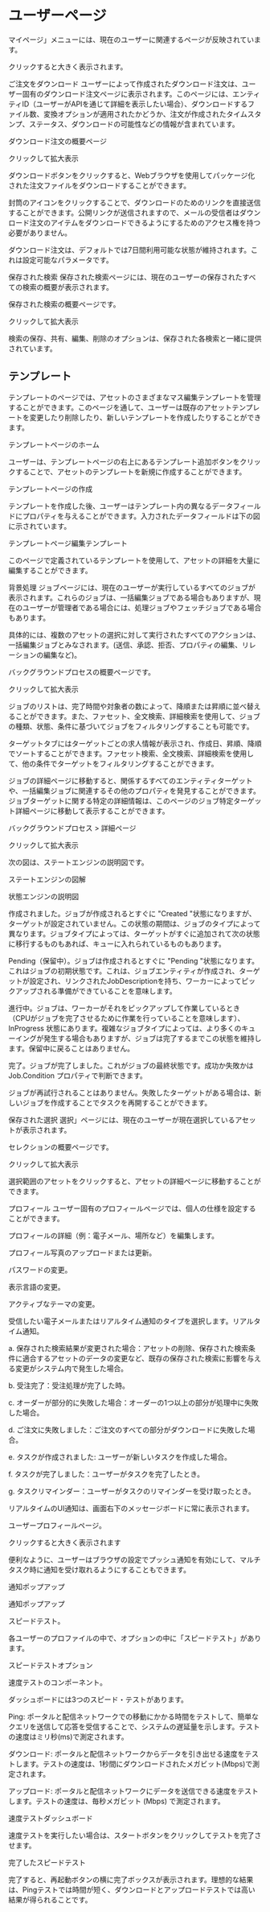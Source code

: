 # ユーザーページ

マイページ」メニューには、現在のユーザーに関連するページが反映されています。

クリックすると大きく表示されます。

ご注文をダウンロード
ユーザーによって作成されたダウンロード注文は、ユーザー固有のダウンロード注文ページに表示されます。このページには、エンティティID（ユーザーがAPIを通じて詳細を表示したい場合）、ダウンロードするファイル数、変換オプションが適用されたかどうか、注文が作成されたタイムスタンプ、ステータス、ダウンロードの可能性などの情報が含まれています。

ダウンロード注文の概要ページ

クリックして拡大表示

ダウンロードボタンをクリックすると、Webブラウザを使用してパッケージ化された注文ファイルをダウンロードすることができます。

封筒のアイコンをクリックすることで、ダウンロードのためのリンクを直接送信することができます。公開リンクが送信されますので、メールの受信者はダウンロード注文のアイテムをダウンロードできるようにするためのアクセス権を持つ必要がありません。

ダウンロード注文は、デフォルトでは7日間利用可能な状態が維持されます。これは設定可能なパラメータです。

保存された検索
保存された検索ページには、現在のユーザーの保存されたすべての検索の概要が表示されます。

保存された検索の概要ページです。

クリックして拡大表示

検索の保存、共有、編集、削除のオプションは、保存された各検索と一緒に提供されています。

## <a name="templates" />テンプレート

テンプレートのページでは、アセットのさまざまなマス編集テンプレートを管理することができます。このページを通して、ユーザーは既存のアセットテンプレートを変更したり削除したり、新しいテンプレートを作成したりすることができます。

テンプレートページのホーム

ユーザーは、テンプレートページの右上にあるテンプレート追加ボタンをクリックすることで、アセットのテンプレートを新規に作成することができます。

テンプレートページの作成

テンプレートを作成した後、ユーザーはテンプレート内の異なるデータフィールドにプロパティを与えることができます。入力されたデータフィールドは下の図に示されています。

テンプレートページ編集テンプレート

このページで定義されているテンプレートを使用して、アセットの詳細を大量に編集することができます。

背景処理
ジョブページには、現在のユーザーが実行しているすべてのジョブが表示されます。これらのジョブは、一括編集ジョブである場合もありますが、現在のユーザーが管理者である場合には、処理ジョブやフェッチジョブである場合もあります。

具体的には、複数のアセットの選択に対して実行されたすべてのアクションは、一括編集ジョブとみなされます。(送信、承認、拒否、プロパティの編集、リレーションの編集など)。

バックグラウンドプロセスの概要ページです。

クリックして拡大表示

ジョブのリストは、完了時間や対象者の数によって、降順または昇順に並べ替えることができます。また、ファセット、全文検索、詳細検索を使用して、ジョブの種類、状態、条件に基づいてジョブをフィルタリングすることも可能です。

ターゲットタブにはターゲットごとの求人情報が表示され、作成日、昇順、降順でソートすることができます。ファセット検索、全文検索、詳細検索を使用して、他の条件でターゲットをフィルタリングすることができます。

ジョブの詳細ページに移動すると、関係するすべてのエンティティターゲットや、一括編集ジョブに関連するその他のプロパティを発見することができます。ジョブターゲットに関する特定の詳細情報は、このページのジョブ特定ターゲット詳細ページに移動して表示することができます。

バックグラウンドプロセス > 詳細ページ

クリックして拡大表示

次の図は、ステートエンジンの説明図です。

ステートエンジンの図解

状態エンジンの説明図

作成されました。ジョブが作成されるとすぐに "Created "状態になりますが、ターゲットが設定されていません。この状態の期間は、ジョブのタイプによって異なります。ジョブタイプによっては、ターゲットがすぐに追加されて次の状態に移行するものもあれば、キューに入れられているものもあります。

Pending（保留中）。ジョブは作成されるとすぐに "Pending "状態になります。これはジョブの初期状態です。これは、ジョブエンティティが作成され、ターゲットが設定され、リンクされたJobDescriptionを持ち、ワーカーによってピックアップされる準備ができていることを意味します。

進行中。ジョブは、ワーカーがそれをピックアップして作業しているとき（CPUがジョブを完了させるために作業を行っていることを意味します）、InProgress 状態にあります。複雑なジョブタイプによっては、より多くのキューイングが発生する場合もありますが、ジョブは完了するまでこの状態を維持します。保留中に戻ることはありません。

完了。ジョブが完了しました。これがジョブの最終状態です。成功か失敗かは Job.Condition プロパティで判断できます。

ジョブが再試行されることはありません。失敗したターゲットがある場合は、新しいジョブを作成することでタスクを再開することができます。

保存された選択
選択」ページには、現在のユーザーが現在選択しているアセットが表示されます。

セレクションの概要ページです。

クリックして拡大表示

選択範囲のアセットをクリックすると、アセットの詳細ページに移動することができます。

プロフィール
ユーザー固有のプロフィールページでは、個人の仕様を設定することができます。

プロフィールの詳細（例：電子メール、場所など）を編集します。

プロフィール写真のアップロードまたは更新。

パスワードの変更。

表示言語の変更。

アクティブなテーマの変更。

受信したい電子メールまたはリアルタイム通知のタイプを選択します。リアルタイム通知。

a. 保存された検索結果が変更された場合：アセットの削除、保存された検索条件に適合するアセットのデータの変更など、既存の保存された検索に影響を与える変更がシステム内で発生した場合。

b. 受注完了：受注処理が完了した時。

c. オーダーが部分的に失敗した場合：オーダーの1つ以上の部分が処理中に失敗した場合。

d. ご注文に失敗しました：ご注文のすべての部分がダウンロードに失敗した場合。

e. タスクが作成されました: ユーザーが新しいタスクを作成した場合。

f. タスクが完了しました：ユーザーがタスクを完了したとき。

g. タスクリマインダー：ユーザーがタスクのリマインダーを受け取ったとき。

リアルタイムのUI通知は、画面右下のメッセージボードに常に表示されます。

ユーザープロフィールページ。

クリックすると大きく表示されます

便利なように、ユーザーはブラウザの設定でプッシュ通知を有効にして、マルチタスク時に通知を受け取れるようにすることもできます。

通知ポップアップ

通知ポップアップ

スピードテスト。

各ユーザーのプロファイルの中で、オプションの中に「スピードテスト」があります。

スピードテストオプション

速度テストのコンポーネント。

ダッシュボードには3つのスピード・テストがあります。

Ping: ポータルと配信ネットワークでの移動にかかる時間をテストして、簡単なクエリを送信して応答を受信することで、システムの遅延量を示します。テストの速度はミリ秒(ms)で測定されます。

ダウンロード: ポータルと配信ネットワークからデータを引き出せる速度をテストします。テストの速度は、1秒間にダウンロードされたメガビット(Mbps)で測定されます。

アップロード: ポータルと配信ネットワークにデータを送信できる速度をテストします。テストの速度は、毎秒メガビット (Mbps) で測定されます。

速度テストダッシュボード

速度テストを実行したい場合は、スタートボタンをクリックしてテストを完了させます。

完了したスピードテスト

完了すると、再起動ボタンの横に完了ボックスが表示されます。理想的な結果は、Pingテストでは時間が短く、ダウンロードとアップロードテストでは高い結果が得られることです。

